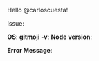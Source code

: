 Hello @carloscuesta!

<!-- Describe your issue here -->

Issue:
<!-- What were you doing when the error/issue/bug appeared? Describe the steps to reproduce your issue -->

**OS**:
**gitmoji -v**:
**Node version**:

<!-- If there's an error message copy the error here -->

**Error Message**:

<!-- Screenshots -->
